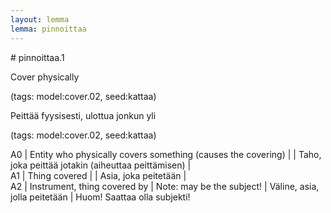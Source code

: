 ```yaml
---
layout: lemma
lemma: pinnoittaa
---
```


<div class="sense">
# <span class="sensename">pinnoittaa.1</span>

<span class="description">Cover physically</span>

(tags: model:cover.02, seed:kattaa)

<span class="description">Peittää fyysisesti, ulottua jonkun yli</span>

(tags: model:cover.02, seed:kattaa)

A0 | Entity who physically covers something (causes the covering) |   | Taho, joka peittää jotakin (aiheuttaa peittämisen) |  
A1 | Thing covered |   | Asia, joka peitetään |  
A2 | Instrument, thing covered by | Note: may be the subject! | Väline, asia, jolla peitetään | Huom! Saattaa olla subjekti!

</div>

